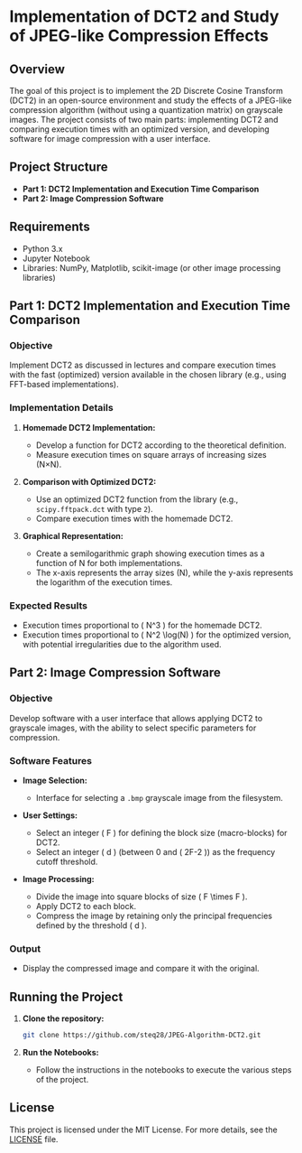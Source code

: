 # Implementation of DCT2 and Study of JPEG-like Compression Effects

## Overview

The goal of this project is to implement the 2D Discrete Cosine Transform (DCT2) in an open-source environment and study the effects of a JPEG-like compression algorithm (without using a quantization matrix) on grayscale images. The project consists of two main parts: implementing DCT2 and comparing execution times with an optimized version, and developing software for image compression with a user interface.

## Project Structure

- **Part 1: DCT2 Implementation and Execution Time Comparison**
- **Part 2: Image Compression Software**

## Requirements

- Python 3.x
- Jupyter Notebook
- Libraries: NumPy, Matplotlib, scikit-image (or other image processing libraries)

## Part 1: DCT2 Implementation and Execution Time Comparison

### Objective
Implement DCT2 as discussed in lectures and compare execution times with the fast (optimized) version available in the chosen library (e.g., using FFT-based implementations).

### Implementation Details
1. **Homemade DCT2 Implementation:**
   - Develop a function for DCT2 according to the theoretical definition.
   - Measure execution times on square arrays of increasing sizes (N×N).

2. **Comparison with Optimized DCT2:**
   - Use an optimized DCT2 function from the library (e.g., `scipy.fftpack.dct` with type `2`).
   - Compare execution times with the homemade DCT2.

3. **Graphical Representation:**
   - Create a semilogarithmic graph showing execution times as a function of N for both implementations.
   - The x-axis represents the array sizes (N), while the y-axis represents the logarithm of the execution times.

### Expected Results
- Execution times proportional to \( N^3 \) for the homemade DCT2.
- Execution times proportional to \( N^2 \log(N) \) for the optimized version, with potential irregularities due to the algorithm used.

## Part 2: Image Compression Software

### Objective
Develop software with a user interface that allows applying DCT2 to grayscale images, with the ability to select specific parameters for compression.

### Software Features
- **Image Selection:**
  - Interface for selecting a `.bmp` grayscale image from the filesystem.

- **User Settings:**
  - Select an integer \( F \) for defining the block size (macro-blocks) for DCT2.
  - Select an integer \( d \) (between 0 and \( 2F-2 \)) as the frequency cutoff threshold.

- **Image Processing:**
  - Divide the image into square blocks of size \( F \times F \).
  - Apply DCT2 to each block.
  - Compress the image by retaining only the principal frequencies defined by the threshold \( d \).

### Output
- Display the compressed image and compare it with the original.

## Running the Project

1. **Clone the repository:**
   ```bash
   git clone https://github.com/steq28/JPEG-Algorithm-DCT2.git
   ```

2. **Run the Notebooks:**
   - Follow the instructions in the notebooks to execute the various steps of the project.

## License

This project is licensed under the MIT License. For more details, see the [LICENSE](LICENSE) file.

